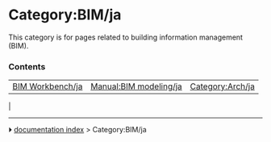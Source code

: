 # Category:BIM/ja
This category is for pages related to building information management (BIM).

### Contents

|     |     |     |
| --- | --- | --- |
| [BIM Workbench/ja](BIM_Workbench/ja.md) | [Manual:BIM modeling/ja](Manual_BIM_modeling/ja.md) | [Category:Arch/ja](Category_Arch/ja.md) |
|



---
⏵ [documentation index](../README.md) > Category:BIM/ja
